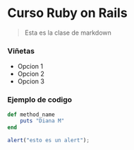 # Curso Ruby on Rails

> Esta es la clase de markdown

### Viñetas

- Opcion 1
- Opcion 2
- Opcion 3

### Ejemplo de codigo

```ruby
def method_name
	puts "Diana M"
end
```

```javascript
alert("esto es un alert");
```